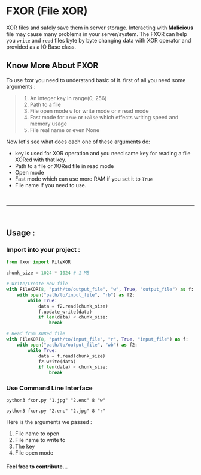 # FXOR (File XOR)
XOR files and safely save them in server storage.
Interacting with **Malicious** file may cause many problems in your server/system.
The FXOR can help you `write` and `read` files byte by byte changing data
with XOR operator and provided as a IO Base class.

## Know More About FXOR
To use fxor you need to understand basic of it. first of all you need some arguments :
> 1. An integer key in range(0, 256)
> 2. Path to a file
> 3. File open mode `w` for write mode or `r` read mode
> 4. Fast mode for `True` or `False` which effects writing speed and memory usage
> 5. File real name or even None

Now let's see what does each one of these arguments do:
- key is used for XOR operation and you need same key for reading a file XORed with that key.
- Path to a file or XORed file in read mode
- Open mode
- Fast mode which can use more RAM if you set it to `True`
- File name if you need to use.

<br>

---

<br>

## Usage :
### Import into your project :
```python
from fxor import FileXOR

chunk_size = 1024 * 1024 # 1 MB

# Write/Create new file
with FileXOR(8, "path/to/output_file", "w", True, "output_file") as f:
    with open("path/to/input_file", "rb") as f2:
        while True:
            data = f2.read(chunk_size)
            f.update_write(data)
            if len(data) < chunk_size:
                break

# Read from XORed file
with FileXOR(8, "path/to/input_file", "r", True, "input_file") as f:
    with open("path/to/output_file", "wb") as f2:
        while True:
            data = f.read(chunk_size)
            f2.write(data)
            if len(data) < chunk_size:
                break
```
### Use Command Line Interface

```shell
python3 fxor.py "1.jpg" "2.enc" 8 "w"
```
```shell
python3 fxor.py "2.enc" "2.jpg" 8 "r"
```
Here is the arguments we passed :
1. File name to open
2. File name to write to
3. The key
4. File open mode

#### Feel free to contribute...
